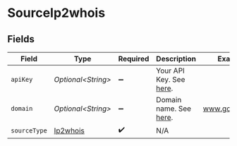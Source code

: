 # SourceIp2whois


## Fields

| Field                                                                         | Type                                                                          | Required                                                                      | Description                                                                   | Example                                                                       |
| ----------------------------------------------------------------------------- | ----------------------------------------------------------------------------- | ----------------------------------------------------------------------------- | ----------------------------------------------------------------------------- | ----------------------------------------------------------------------------- |
| `apiKey`                                                                      | *Optional\<String>*                                                           | :heavy_minus_sign:                                                            | Your API Key. See <a href="https://www.ip2whois.com/developers-api">here</a>. |                                                                               |
| `domain`                                                                      | *Optional\<String>*                                                           | :heavy_minus_sign:                                                            | Domain name. See <a href="https://www.ip2whois.com/developers-api">here</a>.  | www.google.com                                                                |
| `sourceType`                                                                  | [Ip2whois](../../models/shared/Ip2whois.md)                                   | :heavy_check_mark:                                                            | N/A                                                                           |                                                                               |